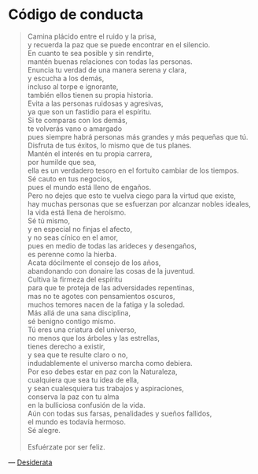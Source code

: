 # Código de conducta

> Camina plácido entre el ruido y la prisa,\
> y recuerda la paz que se puede encontrar en el silencio.\
> En cuanto te sea posible y sin rendirte,\
> mantén buenas relaciones con todas las personas.\
> Enuncia tu verdad de una manera serena y clara,\
> y escucha a los demás,\
> incluso al torpe e ignorante,\
> también ellos tienen su propia historia.\
> Evita a las personas ruidosas y agresivas,\
> ya que son un fastidio para el espíritu.\
> Si te comparas con los demás,\
> te volverás vano o amargado\
> pues siempre habrá personas más grandes y más pequeñas que tú.\
> Disfruta de tus éxitos, lo mismo que de tus planes.\
> Mantén el interés en tu propia carrera,\
> por humilde que sea,\
> ella es un verdadero tesoro en el fortuito cambiar de los tiempos.\
> Sé cauto en tus negocios,\
> pues el mundo está lleno de engaños.\
> Pero no dejes que esto te vuelva ciego para la virtud que existe,\
> hay muchas personas que se esfuerzan por alcanzar nobles ideales,\
> la vida está llena de heroísmo.\
> Sé tú mismo,\
> y en especial no finjas el afecto,\
> y no seas cínico en el amor,\
> pues en medio de todas las arideces y desengaños,\
> es perenne como la hierba.\
> Acata dócilmente el consejo de los años,\
> abandonando con donaire las cosas de la juventud.\
> Cultiva la firmeza del espíritu\
> para que te proteja de las adversidades repentinas,\
> mas no te agotes con pensamientos oscuros,\
> muchos temores nacen de la fatiga y la soledad.\
> Más allá de una sana disciplina,\
> sé benigno contigo mismo.\
> Tú eres una criatura del universo,\
> no menos que los árboles y las estrellas,\
> tienes derecho a existir,\
> y sea que te resulte claro o no,\
> indudablemente el universo marcha como debiera.\
> Por eso debes estar en paz con la Naturaleza,\
> cualquiera que sea tu idea de ella,\
> y sean cualesquiera tus trabajos y aspiraciones,\
> conserva la paz con tu alma\
> en la bulliciosa confusión de la vida.\
> Aún con todas sus farsas, penalidades y sueños fallidos,\
> el mundo es todavía hermoso.\
> Sé alegre.\
> \
> Esfuérzate por ser feliz.

— [Desiderata](https://es.wikipedia.org/wiki/Desiderata)
